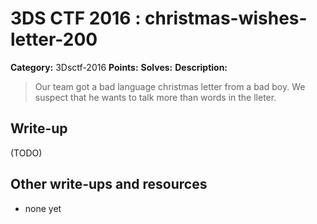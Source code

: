 # 3DS CTF 2016 : christmas-wishes-letter-200

**Category:** 3Dsctf-2016
**Points:** 
**Solves:** 
**Description:**

> Our team got a bad language christmas letter from a bad boy.  We suspect that he wants to talk more than words in the lleter.


## Write-up

(TODO)

## Other write-ups and resources

* none yet
